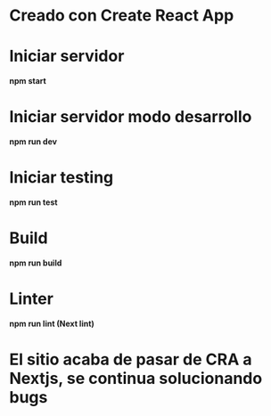 # Creado con Create React App

# Iniciar servidor

**npm start**

# Iniciar servidor modo desarrollo

**npm run dev**

# Iniciar testing

**npm run test**

# Build

**npm run build**

# Linter

**npm run lint (Next lint)**

# El sitio acaba de pasar de CRA a Nextjs, se continua solucionando bugs
